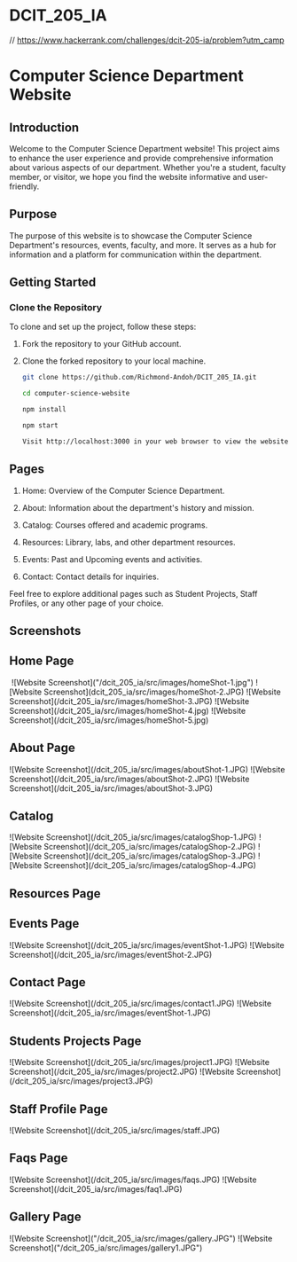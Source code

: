 # DCIT_205_IA
// https://www.hackerrank.com/challenges/dcit-205-ia/problem?utm_camp

# Computer Science Department Website

## Introduction

Welcome to the Computer Science Department website! This project aims to enhance the user experience and provide comprehensive information about various aspects of our department. Whether you're a student, faculty member, or visitor, we hope you find the website informative and user-friendly.

## Purpose

The purpose of this website is to showcase the Computer Science Department's resources, events, faculty, and more. It serves as a hub for information and a platform for communication within the department.

## Getting Started

### Clone the Repository

To clone and set up the project, follow these steps:

1. Fork the repository to your GitHub account.

2. Clone the forked repository to your local machine.

   ```bash
   git clone https://github.com/Richmond-Andoh/DCIT_205_IA.git

   cd computer-science-website

   npm install

   npm start

   Visit http://localhost:3000 in your web browser to view the website.


## Pages

1. Home: Overview of the Computer Science Department.

2. About: Information about the department's history and mission.

3. Catalog: Courses offered and academic programs.

4. Resources: Library, labs, and other department resources.

5. Events: Past and Upcoming events and activities.

6. Contact: Contact details for inquiries.

<p>Feel free to explore additional pages such as Student Projects, Staff Profiles, or any other page of your choice.</p>

## Screenshots
<h2>Home Page</h2>
<img src"dcit_205_ia/src/images/home.jpg">
![Website Screenshot]("/dcit_205_ia/src/images/homeShot-1.jpg")
![Website Screenshot](dcit_205_ia/src/images/homeShot-2.JPG)
![Website Screenshot](/dcit_205_ia/src/images/homeShot-3.JPG)
![Website Screenshot](/dcit_205_ia/src/images/homeShot-4.jpg)
![Website Screenshot](/dcit_205_ia/src/images/homeShot-5.jpg)

<h2>About Page</h2>
![Website Screenshot](/dcit_205_ia/src/images/aboutShot-1.JPG)
![Website Screenshot](/dcit_205_ia/src/images/aboutShot-2.JPG)
![Website Screenshot](/dcit_205_ia/src/images/aboutShot-3.JPG)

<h2>Catalog</h2>
![Website Screenshot](/dcit_205_ia/src/images/catalogShop-1.JPG)
![Website Screenshot](/dcit_205_ia/src/images/catalogShop-2.JPG)
![Website Screenshot](/dcit_205_ia/src/images/catalogShop-3.JPG)
![Website Screenshot](/dcit_205_ia/src/images/catalogShop-4.JPG)

<h2>Resources Page</h2>



<h2>Events Page</h2>
![Website Screenshot](/dcit_205_ia/src/images/eventShot-1.JPG)
![Website Screenshot](/dcit_205_ia/src/images/eventShot-2.JPG)

<h2>Contact Page</h2>
![Website Screenshot](/dcit_205_ia/src/images/contact1.JPG)
![Website Screenshot](/dcit_205_ia/src/images/eventShot-1.JPG)

<h2>Students Projects Page</h2>
![Website Screenshot](/dcit_205_ia/src/images/project1.JPG)
![Website Screenshot](/dcit_205_ia/src/images/project2.JPG)
![Website Screenshot](/dcit_205_ia/src/images/project3.JPG)

<h2>Staff Profile Page</h2>
![Website Screenshot](/dcit_205_ia/src/images/staff.JPG)

<h2>Faqs Page</h2>
![Website Screenshot](/dcit_205_ia/src/images/faqs.JPG)
![Website Screenshot](/dcit_205_ia/src/images/faq1.JPG)

<h2>Gallery Page</h2>
![Website Screenshot]("/dcit_205_ia/src/images/gallery.JPG")
![Website Screenshot]("/dcit_205_ia/src/images/gallery1.JPG")










